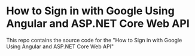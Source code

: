 # How to Sign in with Google Using Angular and ASP.NET Core Web API

This repo contains the source code for the "How to Sign in with Google Using Angular and ASP.NET Core Web API"


